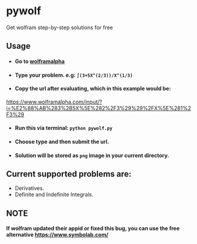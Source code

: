 # pywolf
Get wolfram step-by-step solutions for free

## Usage
- #### Go to [wolframalpha](https://www.wolframalpha.com/)
- #### Type your problem. e.g: **`∫(3+5X^(2/3))/X^(1/3)`**
- #### Copy the url after evaluating, which in this example would be:
https://www.wolframalpha.com/input/?i=%E2%88%AB%283%2B5X%5E%282%2F3%29%29%2FX%5E%281%2F3%29
- #### Run this via terminal: `python pywolf.py`
- #### Choose type and then submit the url.
- #### Solution will be stored as `png` image in your current directory.


## Current supported problems are:
- Derivatives.
- Definite and Indefinite Integrals.

## NOTE
#### If wolfram updated their appid or fixed this bug, you can use the free alternative https://www.symbolab.com/
